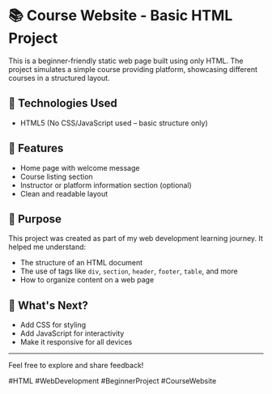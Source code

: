 # 📚 Course Website - Basic HTML Project

This is a beginner-friendly static web page built using only HTML. The project simulates a simple course providing platform, showcasing different courses in a structured layout.

## 🔧 Technologies Used
- HTML5 (No CSS/JavaScript used – basic structure only)

## 📝 Features
- Home page with welcome message
- Course listing section
- Instructor or platform information section (optional)
- Clean and readable layout

## 🎯 Purpose
This project was created as part of my web development learning journey. It helped me understand:
- The structure of an HTML document
- The use of tags like `div`, `section`, `header`, `footer`, `table`, and more
- How to organize content on a web page

## 🚀 What's Next?
- Add CSS for styling
- Add JavaScript for interactivity
- Make it responsive for all devices

---

Feel free to explore and share feedback!

#HTML #WebDevelopment #BeginnerProject #CourseWebsite
